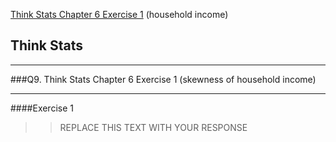 [Think Stats Chapter 6 Exercise 1](http://greenteapress.com/thinkstats2/html/thinkstats2007.html#toc60) (household income)



## Think Stats
--- 

###Q9. Think Stats Chapter 6 Exercise 1 (skewness of household income)

--- 

####Exercise 1

>> REPLACE THIS TEXT WITH YOUR RESPONSE
